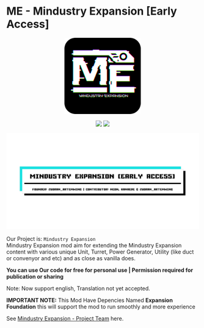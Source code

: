 # ME - Mindustry Expansion [Early Access]

<p align="center"><img src="icon.png" alt="logo" width="200"></p>

<p align="center">
  <a href="https://github.com/zuoranartemwing/MindustryExpansion/releases"><img src="https://img.shields.io/github/v/release/zuoranartemwing/MindustryExpansion?color=green&include_prereleases&label=DOWNLOAD%20LATEST%20RELEASE&logo=github&logoColor=white&style=for-the-badge"></a>
  <a href="https://discord.gg/pK6Zp2U7jd"><img src="https://img.shields.io/badge/Discord_Community-Join-2ea44f?logo=discord&color=5865F2&style=for-the-badge"></a>
</p>

![Banner](assests/img/banner.png)

Our Project is: `Mindustry Expansion`  
Mindustry Expansion mod aim for extending the Mindustry Expansion content with various unique Unit, Turret, Power Generator, Utility (like duct or convenyor and etc) and as close as vanilla does.

**You can use Our code for free for personal use | Permission required for publication or sharing**

Note: Now support english, Translation not yet accepted.

**IMPORTANT NOTE:** This Mod Have Depencies Named **Expansion Foundation** this will support the mod to run smoothly and more experience

See <a href="mod-team.md">Mindustry Expansion - Project Team</a> here.